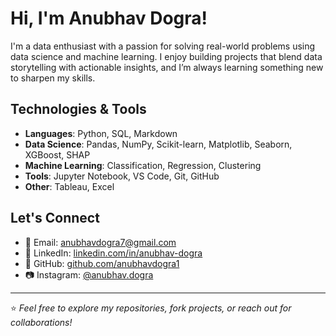 # Hi, I'm Anubhav Dogra!

I'm a data enthusiast with a passion for solving real-world problems using data science and machine learning. I enjoy building projects that blend data storytelling with actionable insights, and I’m always learning something new to sharpen my skills.

## Technologies & Tools
- **Languages**: Python, SQL, Markdown
- **Data Science**: Pandas, NumPy, Scikit-learn, Matplotlib, Seaborn, XGBoost, SHAP
- **Machine Learning**: Classification, Regression, Clustering
- **Tools**: Jupyter Notebook, VS Code, Git, GitHub
- **Other**: Tableau, Excel

## Let's Connect
- 📧 Email: [anubhavdogra7@gmail.com](mailto:anubhavdogra7@gmail.com)
- 💼 LinkedIn: [linkedin.com/in/anubhav-dogra](https://www.linkedin.com/in/anubhav-dogra/)
- 🐙 GitHub: [github.com/anubhavdogra1](https://github.com/anubhavdogra1)
- 📷 Instagram: [@anubhav.dogra](https://www.instagram.com/anubhav.dogra/)

---

⭐️ *Feel free to explore my repositories, fork projects, or reach out for collaborations!*
